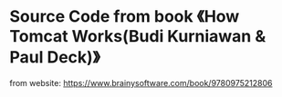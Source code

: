 # Source Code from book 《How Tomcat Works(Budi Kurniawan & Paul Deck)》

from website: https://www.brainysoftware.com/book/9780975212806
